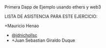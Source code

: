 Primera Dapp de Ejemplo
usando ethers y web3

LISTA DE ASISTENCIA PARA ESTE EJERCICIO:

+Mauricio Henao
- [@jdnichollsc](https://github.com/jdnichollsc)
- +Juan Sebastian Giraldo Duque
